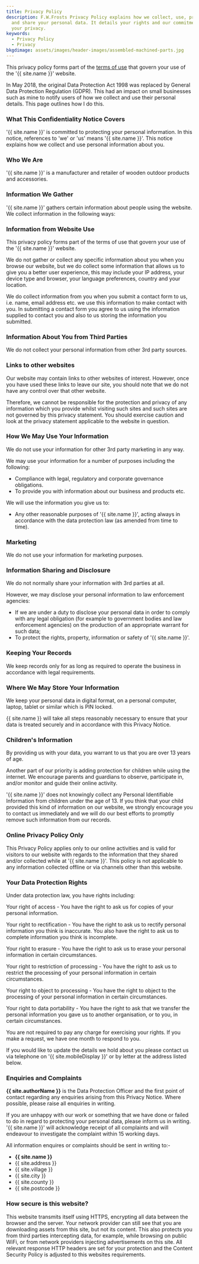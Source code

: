 ```yaml
---
title: Privacy Policy
description: F.W.Frosts Privacy Policy explains how we collect, use, protect,
  and share your personal data. It details your rights and our commitment to
  your privacy.
keywords:
  - Privacy Policy
  - Privacy
bkgdimage: assets/images/header-images/assembled-machined-parts.jpg
---
```

This privacy policy forms part of the [terms of use](/terms-of-use/) that govern your use of the '{{ site.name }}' website.

In May 2018, the original Data Protection Act 1998 was replaced by General Data Protection Regulation (GDPR). This had an impact on small businesses such as mine to notify users of how we collect and use their personal details. This page outlines how I do this.

### What This Confidentiality Notice Covers

'{{ site.name }}' is committed to protecting your personal information. In this notice, references to 'we' or 'us' means '{{ site.name }}'. This notice explains how we collect and use personal information about you.

### Who We Are

'{{ site.name }}' is a manufacturer and retailer of wooden outdoor products and accessories.

### Information We Gather

'{{ site.name }}' gathers certain information about people using the website. We collect information in the following ways:

### Information from Website Use

This privacy policy forms part of the terms of use that govern your use of the '{{ site.name }}' website.

We do not gather or collect any specific information about you when you browse our website, but we do collect some information that allows us to give you a better user experience, this may include your IP address, your device type and browser, your language preferences, country and your location.

We do collect information from you when you submit a contact form to us, i.e. name, email address etc. we use this information to make contact with you. In submitting a contact form you agree to us using the information supplied to contact you and also to us storing the information you submitted.

### Information About You from Third Parties

We do not collect your personal information from other 3rd party sources.

### Links to other websites

Our website may contain links to other websites of interest. However, once you have used these links to leave our site, you should note that we do not have any control over that other website.

Therefore, we cannot be responsible for the protection and privacy of any information which you provide whilst visiting such sites and such sites are not governed by this privacy statement. You should exercise caution and look at the privacy statement applicable to the website in question.

### How We May Use Your Information

We do not use your information for other 3rd party marketing in any way.

We may use your information for a number of purposes including the following:

*   Compliance with legal, regulatory and corporate governance obligations.
*   To provide you with information about our business and products etc.

We will use the information you give us to:

*   Any other reasonable purposes of '{{ site.name }}', acting always in accordance with the data protection law (as amended from time to time).

### Marketing

We do not use your information for marketing purposes.

### Information Sharing and Disclosure

We do not normally share your information with 3rd parties at all.

However, we may disclose your personal information to law enforcement agencies:

*   If we are under a duty to disclose your personal data in order to comply with any legal obligation (for example to government bodies and law enforcement agencies) on the production of an appropriate warrant for such data;
*   To protect the rights, property, information or safety of '{{ site.name }}'.

### Keeping Your Records

We keep records only for as long as required to operate the business in accordance with legal requirements.

### Where We May Store Your Information

We keep your personal data in digital format, on a personal computer, laptop, tablet or similar which is PIN locked.

{{ site.name }} will take all steps reasonably necessary to ensure that your data is treated securely and in accordance with this Privacy Notice.

### Children's Information

By providing us with your data, you warrant to us that you are over 13 years of age.

Another part of our priority is adding protection for children while using the internet. We encourage parents and guardians to observe, participate in, and/or monitor and guide their online activity.

'{{ site.name }}' does not knowingly collect any Personal Identifiable Information from children under the age of 13. If you think that your child provided this kind of information on our website, we strongly encourage you to contact us immediately and we will do our best efforts to promptly remove such information from our records.

### Online Privacy Policy Only

This Privacy Policy applies only to our online activities and is valid for visitors to our website with regards to the information that they shared and/or collected while at '{{ site.name }}'. This policy is not applicable to any information collected offline or via channels other than this website.

### Your Data Protection Rights

Under data protection law, you have rights including:

Your right of access - You have the right to ask us for copies of your personal information.

Your right to rectification - You have the right to ask us to rectify personal information you think is inaccurate. You also have the right to ask us to complete information you think is incomplete.

Your right to erasure - You have the right to ask us to erase your personal information in certain circumstances.

Your right to restriction of processing - You have the right to ask us to restrict the processing of your personal information in certain circumstances.

Your right to object to processing - You have the right to object to the processing of your personal information in certain circumstances.

Your right to data portability - You have the right to ask that we transfer the personal information you gave us to another organisation, or to you, in certain circumstances.

You are not required to pay any charge for exercising your rights. If you make a request, we have one month to respond to you.

If you would like to update the details we hold about you please contact us via telephone on '{{ site.mobileDisplay }}' or by letter at the address listed below.

### Enquiries and Complaints

**{{ site.authorName }}** is the Data Protection Officer and the first point of contact regarding any enquiries arising from this Privacy Notice. Where possible, please raise all enquiries in writing.

If you are unhappy with our work or something that we have done or failed to do in regard to protecting your personal data, please inform us in writing. '{{ site.name }}' will acknowledge receipt of all complaints and will endeavour to investigate the complaint within 15 working days.

All information enquires or complaints should be sent in writing to:-

*   **{{ site.name }}**
*   {{ site.address }}
*   {{ site.village }}
*   {{ site.city }}
*   {{ site.county }}
*   {{ site.postcode }}

### How secure is this website?

This website transmits itself using HTTPS, encrypting all data between the browser and the server. Your network provider can still see that you are downloading assets from this site, but not its content. This also protects you from third parties intercepting data, for example, while browsing on public WiFi, or from network providers injecting advertisements on this site. All relevant response HTTP headers are set for your protection and the Content Security Policy is adjusted to this websites requirements.